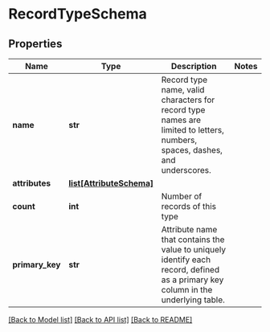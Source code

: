 # RecordTypeSchema

## Properties
Name | Type | Description | Notes
------------ | ------------- | ------------- | -------------
**name** | **str** | Record type name, valid characters for record type names are limited to letters, numbers, spaces, dashes, and underscores. | 
**attributes** | [**list[AttributeSchema]**](AttributeSchema.md) |  | 
**count** | **int** | Number of records of this type | 
**primary_key** | **str** | Attribute name that contains the value to uniquely identify each record, defined as a primary key column in the underlying table. | 

[[Back to Model list]](../README.md#documentation-for-models) [[Back to API list]](../README.md#documentation-for-api-endpoints) [[Back to README]](../README.md)


